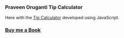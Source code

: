 ### Praveen Oruganti Tip Calculator

Here with the [Tip Calculator](https://praveenorugantitech.github.io/praveenorugantitech-javascript/0_Projects/praveenorugantitech-tip-calculator) developed using JavaScript.

### [Buy me a Book](https://www.buymeacoffee.com/praveenoruganti)

